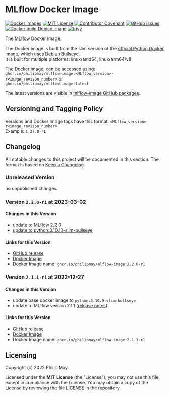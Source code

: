 # MLflow Docker Image

[![Docker images](https://img.shields.io/badge/Docker-image-blue)](https://github.com/PhilipMay/mlflow-image/pkgs/container/mlflow-image)
[![MIT License](https://img.shields.io/github/license/PhilipMay/mlflow-image)](https://github.com/PhilipMay/mlflow-image/blob/main/LICENSE)
[![Contributor Covenant](https://img.shields.io/badge/Contributor%20Covenant-2.1-4baaaa.svg)](https://github.com/PhilipMay/mlflow-image/blob/main/CODE_OF_CONDUCT.md)
[![GitHub issues](https://img.shields.io/github/issues-raw/PhilipMay/mlflow-image)](https://github.com/PhilipMay/mlflow-image/issues)\
[![Docker build Debian image](https://github.com/PhilipMay/mlflow-image/actions/workflows/docker-build-debian.yml/badge.svg)](https://github.com/PhilipMay/mlflow-image/actions/workflows/docker-build-debian.yml)
[![trivy](https://github.com/PhilipMay/mlflow-image/actions/workflows/trivy.yml/badge.svg)](https://github.com/PhilipMay/mlflow-image/actions/workflows/trivy.yml)

The [MLflow](https://www.mlflow.org/docs/latest/index.html) Docker image.

The Docker image is built from the slim version of the [official Python Docker image](https://hub.docker.com/_/python),
which uses [Debian Bullseye](https://www.debian.org/releases/bullseye/).\
It is built for multiple platforms: linux/amd64, linux/arm64/v8

The Docker image, can be accessed using:\
`ghcr.io/philipmay/mlflow-image:<MLflow_version>-r<image_revison_number>` or\
`ghcr.io/philipmay/mlflow-image:latest`

The latest versions are visible in
[mlflow-image GitHub packages](https://github.com/PhilipMay/mlflow-image/pkgs/container/mlflow-image).

## Versioning and Tagging Policy
Versions and Docker Image tags have this format: `<MLflow_version>-r<image_revison_number>`\
Example: `1.27.0-r1`

## Changelog
All notable changes to this project will be documented in this section.
The format is based on [Keep a Changelog](https://keepachangelog.com/en/).

### Unreleased Version
no unpublished changes

### Version `2.2.0-r1` at 2023-03-02

#### Changes in this Version
- [update to MLflow 2.2.0](https://github.com/PhilipMay/mlflow-image/commit/89f833a915ff10964a25a08303bfa0b05a6f651e)
- [update to python:3.10.10-slim-bullseye](https://github.com/PhilipMay/mlflow-image/commit/79b84feb1331eac66cf96b0352dafc7229bf0c16)

#### Links for this Version
- [GitHub release](https://github.com/PhilipMay/mlflow-image/releases/tag/2.2.0-r1)
- [Docker Image](https://github.com/PhilipMay/mlflow-image/pkgs/container/mlflow-image/74312740?tag=2.2.0-r1)
- Docker Image name: `ghcr.io/philipmay/mlflow-image:2.2.0-r1`

### Version `2.1.1-r1` at 2022-12-27

#### Changes in this Version
- update base docker image to `python:3.10.9-slim-bullseye`
- update to MLflow version 2.1.1 ([release notes](https://github.com/mlflow/mlflow/releases/tag/v2.1.1))

#### Links for this Version
- [GitHub release](https://github.com/PhilipMay/mlflow-image/releases/tag/2.1.1-r1)
- [Docker Image](https://github.com/PhilipMay/mlflow-image/pkgs/container/mlflow-image/60688586?tag=2.1.1-r1)
- Docker Image name: `ghcr.io/philipmay/mlflow-image:2.1.1-r1`

## Licensing

Copyright (c) 2022 Philip May

Licensed under the **MIT License** (the "License"); you may not use this file except in compliance with the License.
You may obtain a copy of the License by reviewing the file
[LICENSE](https://github.com/PhilipMay/mlflow-image/blob/main/LICENSE) in the repository.
